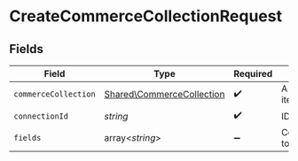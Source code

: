 # CreateCommerceCollectionRequest


## Fields

| Field                                                                  | Type                                                                   | Required                                                               | Description                                                            |
| ---------------------------------------------------------------------- | ---------------------------------------------------------------------- | ---------------------------------------------------------------------- | ---------------------------------------------------------------------- |
| `commerceCollection`                                                   | [Shared\CommerceCollection](../../Models/Shared/CommerceCollection.md) | :heavy_check_mark:                                                     | A collection of items/products/services                                |
| `connectionId`                                                         | *string*                                                               | :heavy_check_mark:                                                     | ID of the connection                                                   |
| `fields`                                                               | array<*string*>                                                        | :heavy_minus_sign:                                                     | Comma-delimited fields to return                                       |